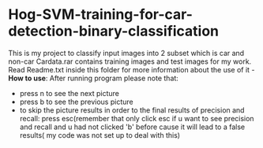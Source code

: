 # Hog-SVM-training-for-car-detection-binary-classification
This is my project to classify input images into 2 subset which is car and non-car
Cardata.rar contains training images and test images for my work. Read Readme.txt inside this folder for more information about the use of it
-**How to use**: After running program please note that:
- press n to see the next picture
- press b to see the previous picture
- to skip the picture results in order to the final results of precision and recall: press esc(remember that only click esc if u want to see precision and recall and u had not clicked 'b' before cause it will lead to a false results( my code was not set up to deal with this)
